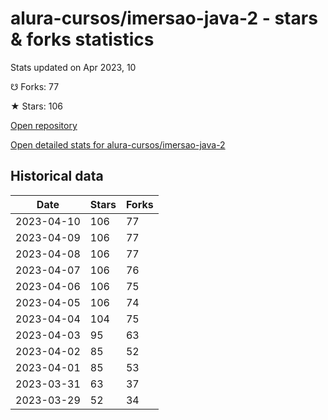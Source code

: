 # alura-cursos/imersao-java-2 - stars & forks statistics

Stats updated on Apr 2023, 10

☋ Forks: 77

★ Stars: 106

[Open repository](https://github.com/alura-cursos/imersao-java-2)

[Open detailed stats for alura-cursos/imersao-java-2](https://reviewgithub.com/rep/alura-cursos/imersao-java-2)

## Historical data
| Date | Stars | Forks |
|------|-------|-------|
| 2023-04-10 | 106 | 77 | 
| 2023-04-09 | 106 | 77 | 
| 2023-04-08 | 106 | 77 | 
| 2023-04-07 | 106 | 76 | 
| 2023-04-06 | 106 | 75 | 
| 2023-04-05 | 106 | 74 | 
| 2023-04-04 | 104 | 75 | 
| 2023-04-03 | 95 | 63 | 
| 2023-04-02 | 85 | 52 | 
| 2023-04-01 | 85 | 53 | 
| 2023-03-31 | 63 | 37 | 
| 2023-03-29 | 52 | 34 | 

